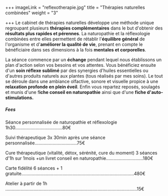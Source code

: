 +++
imageLink = "reflexotherapie.jpg"
title = "Thérapies naturelles combinées"
weight = "3"

+++
Le cabinet de thérapies naturelles développe une méthode unique regroupant plusieurs **thérapies complémentaires** dans le but d'obtenir des **résultats plus rapides et pérennes**. La naturopathie et la réflexologie combinées entre elles permettent de rétablir l'**équilibre général** de l'organisme et d'**améliorer la qualité de vie**, prenant en compte le bénéficiaire dans ses dimensions à la fois **mentales et corporelles**.

La séance commence par un **échange** pendant lequel nous établissons un plan d'action selon vos besoins et vos attentes. Vous bénéficiez ensuite d'un **soin réflexe sublimé** par des synergies d'huiles essentielles ou d'autres produits naturels aux plantes (tous réalisés par mes soins). Le tout se déroule dans une ambiance olfactive, sonore et visuelle propice à une **relaxation profonde en plein éveil**. Enfin vous repartez reposés, soulagés et munis d'une f**iche conseil en naturopathie** ainsi que d'une **fiche d'auto-stimulations.**

##### Fees

Séance personnalisée de naturopathie et réflexologie 1h30.....................................80€

Suivi thérapeutique 3x 30min après une séance personnalisée.................................75€

Cure thérapeutique (vitalité, détox, sérénité, cure du moment) 3 séances d'1h sur 1mois +un livret conseil en naturopathie.............................180€

Carte fidélité 6 séances + 1 gratuite........................................................................................480€

Atelier à partir de 1h .......................................................................................................15€

